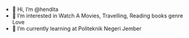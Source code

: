 - 👋 Hi, I’m @hendita
- 👀 I’m interested in Watch A Movies, Travelling, Reading books genre Love
- 🌱 I’m currently learning at Politeknik Negeri Jember

<!---
hendita/hendita is a ✨ special ✨ repository because its `README.md` (this file) appears on your GitHub profile.
You can click the Preview link to take a look at your changes.
--->
